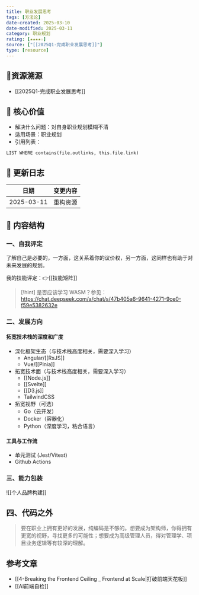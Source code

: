 ```yaml
---
title: 职业发展思考
tags: [方法论]
date-created: 2025-03-10
date-modified: 2025-03-11
category: 职业规划
rating: [★★★★☆]
source: ["[[2025Q1-完成职业发展思考]]"]
type: [resource]
---
```


## 🔗资源溯源

- [[2025Q1-完成职业发展思考]]

## 🧰 核心价值

- 解决什么问题：对自身职业规划模糊不清
- 适用场景：职业规划
- 引用列表：

```dataview
LIST WHERE contains(file.outlinks, this.file.link)
```

## 🔄 更新日志

| 日期         | 变更内容   |
| ---------- | ------ |
| 2025-03-11 | 重构资源   |

## 📂 内容结构

### 一、自我评定

了解自己是必要的，一方面，这关系着你的议价权，另一方面，这同样也有助于对未来发展的规划。

我的技能评定：👉[[技能矩阵]]

> [!hint]
> 是否应该学习 WASM？参见：https://chat.deepseek.com/a/chat/s/47b405a6-9641-4271-9ce0-f59e5382632e

### 二、发展方向

#### 拓宽技术栈的深度和广度

- 深化框架生态（与技术栈高度相关，需要深入学习）
	- Angular/[[RxJS]]
	- Vue/[[Pinia]]
- 拓宽技术面（与技术栈高度相关，需要深入学习）
	- [[Node.js]]
	- [[Svelte]]
	- [[D3.js]]
	- TailwindCSS
- 拓宽视野（可选）
	- Go（云开发）
	- Docker（容器化）
	- Python（深度学习，粘合语言）

#### 工具与工作流

- 单元测试 (Jest/Vitest)
- Github Actions

### 三、能力包装

![[个人品牌构建]]

## 四、代码之外

> 要在职业上拥有更好的发展，纯编码是不够的。想要成为架构师，你得拥有更宽的视野，寻找更多的可能性；想要成为高级管理人员，得对管理学、项目业务逻辑等有较深的理解。

## 参考文章

- [[4-Breaking the Frontend Ceiling _ Frontend at Scale|打破前端天花板]]
- [[AI前端自检]]

